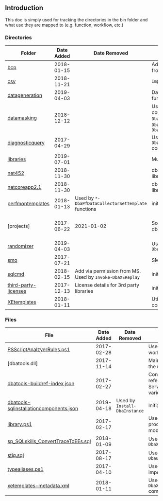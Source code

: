 ﻿## Introduction

This doc is simply used for tracking the directories in the bin folder and what use they are mapped to (e.g. function, workflow, etc.)

### Directories

| Folder | Date Added | Date Removed | Purpose | Comments |
| ----------- | ----------- | ----------- | ----------------------- | --------------------------------- |
| [bcp](/src/bin/bcp) | 2018-01-15 | | Added via permission from MS | Not utilized by the module, initial 3e6ba3c |
| [csv](/src/bin/csv) | 2018-11-21 | | `Import-DbaCsv` | Commit: 2ff3f09 |
| [datageneration](/src/bin/datageneration) | 2019-04-03 | | Data generation functions | 0493840 |
| [datamasking](/src/bin/datamasking) | 2018-12-12 | | Used by multiple commands: `*-DbaDbmasking*` `*-DbaDbPii*` and `*-DbaDataGenerator*` | initial 6d3f915 |
| [diagnosticquery](/src/bin/diagnosticquery) | 2017-04-29 | | Used by `*-DbaDiagnosticquery` commands | initial 125b4e4 |
| [libraries](/src/bin/libraries) | 2019-07-01 | | Multiple commands | initial f38749d |
| [net452](/src/bin/net452) | 2018-11-30 | | dbatools.dll .NET 4.5.2 library | initial 057cc6f |
| [netcoreapp2.1](/src/bin/netcoreapp2.1) | 2018-11-30 | | dbatools.dll dotnet 2.1 library | initial 057cc6f |
| [perfmontemplates](/src/bin/perfmontemplates) | 2018-01-13 | Used by `*-DbaPfDataCollectorSetTemplate` functions | initial 7d6b057 |
| [projects] | 2017-06-22 | 2021-01-02 | Source code for dbatools.dll library | Moved to a dedicated repository sqlcollaborative/dbatools-library |
| [randomizer](/src/bin/randomizer) | 2019-04-03 | | Used by `Get-DbaRandomizedDataset*` | Initial 0493840 |
| [smo](/src/bin/smo) | 2017-07-21 | | SMO library | Initial 466107c |
| [sqlcmd](/src/bin/sqlcmd) | 2018-02-15 | Add via permission from MS. Used by `Invoke-DbaXEReplay` | initial b5ade4b |
| [third-party-licenses](/src/bin/third-party-licenses) | 2017-12-13 | License details for 3rd party libraries | initial fc17603 |
| [XEtemplates](/src/bin/XEtemplates) | 2018-01-11 | | Utilized by `*-DbaXE*` commands | initial 795f1dc |

### Files

| File | Date Added | Date Removed | Purpose | Comments |
| ----------- | ----------- | ----------- | ----------------------- | --------------------------------- |
| [PSScriptAnalzyerRules.ps1](PSScriptAnalzyerRules.ps1) | 2017-02-28 | | Used by VS Code workspace settings | Initial 0da7b4b |
| [dbatools.dll] | 2017-11-14 | | Main library used by the module | Initial 8c565c8 |
| [dbatools-buildref-index.json](/src/bin/dbatools-buildref-index.json) | 2017-02-27 | | Contains build reference for SQL Server, utilized by various commands | Initial 66fc0c1 |
| [dbatools-sqlinstallationcomponents.json](/src/bin/dbatools-sqlinstallationcomponents.json) | 2019-04-18 | Used by `Install-DbaInstance` | Initial b7763a0 |
| [library.ps1](/src/bin/library.ps1) | 2017-02-17 | | Used by import process for the module library | Initial 0979382 |
| [sp_SQLskills_ConvertTraceToEEs.sql](/src/bin/sp_SQLskills_ConvertTraceToEEs.sql) | 2018-01-09 | | Used by `ConvertTo-DbaXESession` | Initial 55dbcf0 |
| [stig.sql](/src/bin/stig.sql) | 2017-08-17 | | Used by `Get-DbauserPermission` | Initial 1f1c5af |
| [typealiases.ps1](/src/bin/typealiases.ps1) | 2017-04-10 | | Used with module import process | Initial c755f45 |
| [xetemplates-metadata.xml](/src/bin/xetemplates-metadata.xml) | 2018-01-11 | | Used by `*-DbaXESEssionTemplate` command | Initial 35aedf4 |
